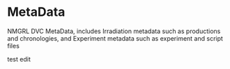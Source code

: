 # MetaData
NMGRL DVC MetaData, includes Irradiation metadata such as productions and chronologies, and Experiment metadata such as experiment and script files

test edit
